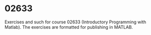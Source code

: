 02633
=====

Exercises and such for course 02633 (Introductory Programming with Matlab). The exercises are formatted for publishing in MATLAB.
